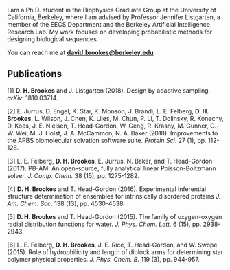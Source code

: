 
I am a Ph.D. student in the Biophysics Graduate Group at the University of California, Berkeley, where I am advised by Professor Jennifer Listgarten, a member of the EECS Department and the Berkeley Artificial Intelligence Research Lab. My work focuses on developing probabilistic methods for designing biological sequences.

You can reach me at **david.brookes@berkeley.edu**

## Publications

[1] **D. H. Brookes** and J. Listgarten (2018). Design by adaptive sampling. *arXiv*: 1810.03714.

[2] E. Jurrus, D. Engel, K. Star, K. Monson, J. Brandi, L. E. Felberg, **D. H. Brookes**, L. Wilson, J. Chen, K. Liles, M. Chun, P. Li, T. Dolinsky, R. Konecny, D. Koes, J. E. Nielsen, T. Head-Gordon, W. Geng, R. Krasny, M. Gunner, G.-W. Wei, M. J. Holst, J. A. McCammon, N. A. Baker (2018). Improvements to the APBS biomolecular solvation software suite. *Protein Sci*. 27 (1), pp. 112-128.

[3] L. E. Felberg, **D. H. Brookes**, E. Jurrus, N. Baker, and T. Head-Gordon (2017). PB-AM: An open-source, fully analytical linear Poisson-Boltzmann solver. *J. Comp. Chem.* 38 (15), pp. 1275-1282.

[4] **D. H. Brookes** and T. Head-Gordon (2016). Experimental inferential structure determination of ensembles for intrinsically disordered proteins *J. Am. Chem. Soc.* 138 (13), pp. 4530-4538.

[5] **D. H. Brookes** and T. Head-Gordon (2015). The family of oxygen-oxygen radial distribution functions for water. *J. Phys. Chem. Lett.* 6 (15), pp. 2938-2943.

[6] L. E. Felberg, **D. H. Brookes**, J. E. Rice, T. Head-Gordon, and W. Swope (2015). Role of hydrophilicity and length of diblock arms for determining star polymer physical properties. *J. Phys. Chem. B.* 119 (3), pp. 944-957.
